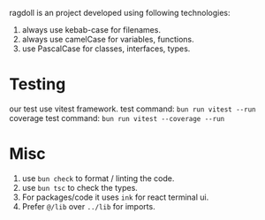 ragdoll is an project developed using following technologies:
1. always use kebab-case for filenames.
2. always use camelCase for variables, functions.
3. use PascalCase for classes, interfaces, types.

# Testing
our test use vitest framework.
test command: `bun run vitest --run`
coverage test command: `bun run vitest --coverage --run`

# Misc
1. use `bun check` to format / linting the code.
2. use `bun tsc` to check the types.
3. For packages/code it uses `ink` for react terminal ui.
4. Prefer `@/lib` over `../lib` for imports.